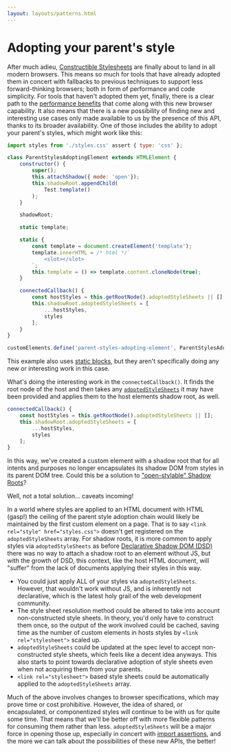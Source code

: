 ```yaml
---
layout: layouts/patterns.html
---
```


# Adopting your parent's style

After much adieu, [Constructible Stylesheets](https://dev.to/westbrook/why-would-anyone-use-constructible-stylesheets-anyways-19ng) are finally about to land in all modern browsers. This means so much for tools that have already adopted them in concert with fallbacks to previous techniques to support less forward-thinking browsers; both in form of performance and code simplicity. For tools that haven't adopted them yet, finally, there is a clear path to the [performance benefits](https://github.com/emotion-js/emotion/issues/2501) that come along with this new browser capability. It also means that there is a new possibility of finding new and interesting use cases only made available to us by the presence of this API, thanks to its broader availability. One of those includes the ability to adopt your parent's styles, which might work like this:

```js
import styles from './styles.css' assert { type: 'css' };

class ParentStylesAdoptingElement extends HTMLElement {
    constructor() {
        super();
        this.attachShadow({ mode: 'open'});
        this.shadowRoot.appendChild(
            Test.template()
        );
    }

    shadowRoot;

    static template;

    static {
        const template = document.createElement('template');
        template.innerHTML = /* html */`
            <slot></slot>
        `;
        this.template = () => template.content.cloneNode(true);
    }

    connectedCallback() {
        const hostStyles = this.getRootNode().adoptedStyleSheets || [];
        this.shadowRoot.adoptedStyleSheets = [
            ...hostStyles,
            styles
        ];
    }
}

customElements.define('parent-styles-adopting-element', ParentStylesAdoptingElement);
```

This example also uses [static blocks](/patterns/static-blocks), but they aren't specifically doing any new or interesting work in this case.

What's doing the interesting work in the `connectedCallback()`. It finds the root node of the host and then takes any [`adoptedStyleSheets`](https://developer.mozilla.org/en-US/docs/Web/API/Document/adoptedStyleSheets) it may have been provided and applies them to the host elements shadow root, as well.

```js
connectedCallback() {
    const hostStyles = this.getRootNode().adoptedStyleSheets || [];
    this.shadowRoot.adoptedStyleSheets = [
        ...hostStyles,
        styles
    ];
}
```

In this way, we've created a custom element with a shadow root that for all intents and purposes no longer encapsulates its shadow DOM from styles in its parent DOM tree. Could this be a solution to ["open-stylable" Shadow Roots](https://github.com/WICG/webcomponents/issues/909)?

Well, not a total solution... caveats incoming!

In a world where styles are applied to an HTML document with HTML (gasp!) the ceiling of the parent style adoption chain would likely be maintained by the first custom element on a page. That is to say `<link rel="style" href="styles.css">` doesn't get registered on the `adoptedStyleSheets` array. For shadow roots, it is more common to apply styles via `adoptedStyleSheets` as before [Declarative Shadow DOM (DSD)](https://web.dev/declarative-shadow-dom/) there was no way to attach a shadow root to an element without JS, but with the growth of DSD, this context, like the host HTML document, will "suffer" from the lack of documents applying their styles in this way.

- You could just apply ALL of your styles via `adoptedStyleSheets`. However, that wouldn't work without JS, and is inherently not declarative, which is the latest holy grail of the web development community.
- The style sheet resolution method could be altered to take into account non-constructed style sheets. In theory, you'd only have to construct them once, so the output of the work involved could be cached, saving time as the number of custom elements in hosts styles by `<link rel="stylesheet">` scaled up.
- `adoptedStyleSheets` could be updated at the spec level to accept non-constructed style sheets, which feels like a decent idea anyways. This also starts to point towards declarative adoption of style sheets even when not acquiring them from your parents.
- `<link rel="stylesheet">` based style sheets could be automatically applied to the `adoptedStyleSheets` array.

Much of the above involves changes to browser specifications, which may prove time or cost prohibitive. However, the idea of shared, or encapsulated, or componentized styles will continue to be with us for quite some time. That means that we'll be better off with more flexible patterns for consuming them rather than less. `adoptedStyleSheets` will be a major force in opening those up, especially in concert with [import assertions](https://tc39.es/proposal-import-assertions/), and the more we can talk about the possibilities of these new APIs, the better!